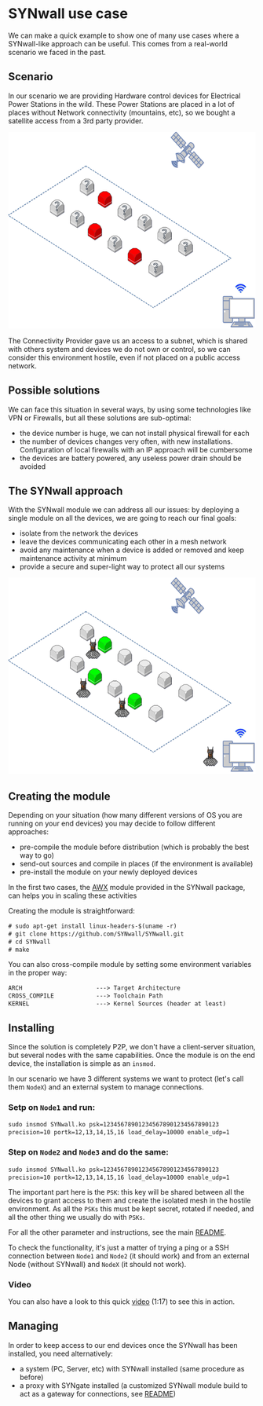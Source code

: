# SYNwall use case

We can make a quick example to show one of many use cases where a SYNwall-like approach can be useful. This comes from a real-world scenario we faced in the past.



## Scenario

In our scenario we are providing Hardware control devices for Electrical Power Stations in the wild. These Power Stations are placed in a lot of places without Network connectivity (mountains, etc), so we bought a satellite access from a 3rd party provider.

<img src="https://github.com/SYNwall/SYNwall_site/blob/master/assets/images/SYNwall_use_case_1.png" width="600" height="400" />

The Connectivity Provider gave us an access to a subnet, which is shared with others system and devices we do not own or control, so we can consider this environment hostile, even if not placed on a public access network.



## Possible solutions

We can face this situation in several ways, by using some technologies like VPN or Firewalls, but all these solutions are sub-optimal:

- the device number is huge, we can not install physical firewall for each
- the number of devices changes very often, with new installations. Configuration of local firewalls with an IP approach will be cumbersome
- the devices are battery powered, any useless power drain should be avoided



## The SYNwall approach

With the SYNwall module we can address all our issues: by deploying a single module on all the devices, we are going to reach our final goals:

- isolate from the network the devices
- leave the devices communicating each other in a mesh network
- avoid any maintenance when a device is added or removed and keep maintenance activity at minimum
- provide a secure and super-light way to protect all our systems

<img src="https://github.com/SYNwall/SYNwall_site/blob/master/assets/images/SYNwall_use_case_2.png" width="600" height="400" />



## Creating the module

Depending on your situation (how many different versions of OS you are running on your end devices) you may decide to follow different approaches:

- pre-compile the module before distribution (which is probably the best way to go)
- send-out sources and compile in places (if the environment is available)
- pre-install the module on your newly deployed devices

In the first two cases, the [AWX](https://github.com/SYNwall/SYNwall_distrib) module provided in the SYNwall package, can helps you in scaling these activities

Creating the module is straightforward:

```
# sudo apt-get install linux-headers-$(uname -r)
# git clone https://github.com/SYNwall/SYNwall.git
# cd SYNwall
# make
```

You can also cross-compile module by setting some environment variables in the proper way:

```
ARCH                     ---> Target Architecture
CROSS_COMPILE            ---> Toolchain Path
KERNEL                   ---> Kernel Sources (header at least)
```



## Installing

Since the solution is completely P2P, we don't have a client-server situation, but several nodes with the same capabilities. Once the module is on the end device, the installation is simple as an `insmod`.

In our scenario we have 3 different systems we want to protect (let's call them `NodeX`) and an external system to manage connections.

### Setp on `Node1` and run:

```
sudo insmod SYNwall.ko psk=123456789012345678901234567890123 precision=10 portk=12,13,14,15,16 load_delay=10000 enable_udp=1
```

### Step on `Node2` and `Node3` and do the same:

```
sudo insmod SYNwall.ko psk=123456789012345678901234567890123 precision=10 portk=12,13,14,15,16 load_delay=10000 enable_udp=1
```

The important part here is the `PSK`: this key will be shared between all the devices to grant access to them and create the isolated mesh in the hostile environment. As all the `PSKs` this must be kept secret, rotated if needed, and all the other thing we usually do with `PSKs`.

For all the other parameter and instructions, see the main [README](https://github.com/SYNwall/SYNwall/blob/master/README.md).

To check the functionality, it's just a matter of trying a ping or a SSH connection between `Node1` and `Node2` (it should work) and from an external Node (without SYNwall) and `NodeX` (it should not work).

### Video

You can also have a look to this quick [video](https://synwall.io/assets/videos/SYNwall_site_demo.webm) (1:17) to see this in action.

## Managing

In order to keep access to our end devices once the SYNwall has been installed, you need alternatively:

- a system (PC, Server, etc) with SYNwall installed (same procedure as before)
- a proxy with SYNgate installed (a customized SYNwall module build to act as a gateway for connections, see [README](https://github.com/SYNwall/SYNwall/blob/master/README.md))
